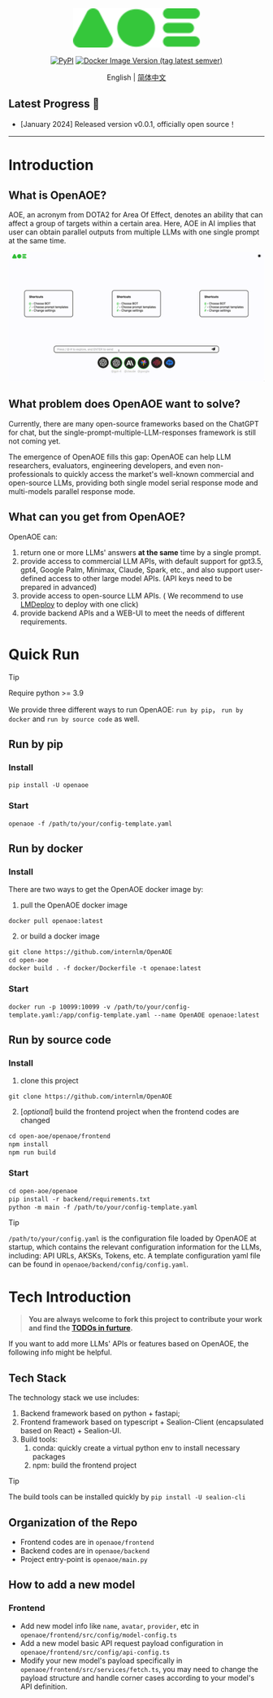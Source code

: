 <div align="center">
  <img src="docs/_static/image/aoe-logo.svg" width="250"/>

[![PyPI](https://img.shields.io/pypi/v/OpenAOE)](https://pypi.org/project/OpenAOE)
[![Docker Image Version (tag latest semver)](https://img.shields.io/docker/v/opensealion/openaoe?label=docker)](https://hub.docker.com/r/opensealion/openaoe?label=docker)



English | [简体中文](docs/README_zh-CN.md)

</div>


## Latest Progress 🎉

- \[January 2024\] Released version v0.0.1, officially open source！
______________________________________________________________________

# Introduction
## What is OpenAOE?
AOE, an acronym from DOTA2 for Area Of Effect, denotes an ability that can affect a group of targets within a certain area.
Here, AOE in AI implies that user can obtain parallel outputs from multiple LLMs with one single prompt at the same time.

![](docs/_static/gif/aoe-en.gif)


## What problem does OpenAOE want to solve?
Currently, there are many open-source frameworks based on the ChatGPT for chat, but the single-prompt-multiple-LLM-responses framework is still not coming yet.

The emergence of OpenAOE fills this gap:
OpenAOE can help LLM researchers, evaluators, engineering developers, and even non-professionals to quickly access the market's well-known commercial and open-source LLMs, providing both single model serial response mode and multi-models parallel response mode.



## What can you get from OpenAOE?
OpenAOE can:
1. return one or more LLMs' answers **at the same** time by a single prompt.
2. provide access to commercial LLM APIs, with default support for gpt3.5, gpt4, Google Palm, Minimax, Claude, Spark, etc., and also support user-defined access to other large model APIs. (API keys need to be prepared in advanced)
3. provide access to open-source LLM APIs. ( We recommend to use [LMDeploy](https://github.com/InternLM/lmdeploy) to deploy with one click)
4. provide backend APIs and a WEB-UI to meet the needs of different requirements.



# Quick Run
> [!TIP]
> Require python >= 3.9

We provide three different ways to run OpenAOE: `run by pip`， `run by docker` and `run by source code` as well.

## Run by pip 
### **Install**
```shell
pip install -U openaoe 
```
### **Start**
```shell
openaoe -f /path/to/your/config-template.yaml
```

## Run by docker
### **Install**

There are two ways to get the OpenAOE docker image by:
1. pull the OpenAOE docker image
```shell
docker pull openaoe:latest
```

2. or build a docker image
```shell
git clone https://github.com/internlm/OpenAOE
cd open-aoe
docker build . -f docker/Dockerfile -t openaoe:latest
```

### **Start**
```shell
docker run -p 10099:10099 -v /path/to/your/config-template.yaml:/app/config-template.yaml --name OpenAOE openaoe:latest
```

## Run by source code
### **Install**
1. clone this project
```shell
git clone https://github.com/internlm/OpenAOE
```
2. [_optional_] build the frontend project when the frontend codes are changed
```shell
cd open-aoe/openaoe/frontend
npm install
npm run build
```


### **Start**
```shell
cd open-aoe/openaoe
pip install -r backend/requirements.txt
python -m main -f /path/to/your/config-template.yaml
```


> [!TIP]
> `/path/to/your/config.yaml` is the configuration file loaded by OpenAOE at startup, 
> which contains the relevant configuration information for the LLMs,
> including: API URLs, AKSKs, Tokens, etc.
> A template configuration yaml file can be found in `openaoe/backend/config/config.yaml`.


#  Tech Introduction
> **You are always welcome to fork this project to contribute your work**
> **and find the [TODOs in furture](docs/todo/TODO.md).**

If you want to add more LLMs' APIs or features based on OpenAOE, the following info might be helpful.

## Tech Stack
The technology stack we use includes:

1. Backend framework based on python + fastapi;
2. Frontend framework based on typescript + Sealion-Client (encapsulated based on React) + Sealion-UI.
3. Build tools:
   1. conda: quickly create a virtual python env to install necessary packages
   2. npm: build the frontend project

> [!TIP]
> The build tools can be installed quickly by `pip install -U sealion-cli`

## Organization of the Repo
- Frontend codes are in `openaoe/frontend`
- Backend codes are in `openaoe/backend`
- Project entry-point is `openaoe/main.py`

## How to add a new model
### Frontend
- Add new model info like `name`, `avatar`, `provider`, etc in `openaoe/frontend/src/config/model-config.ts`
- Add a new model basic API request payload configuration in `openaoe/frontend/src/config/api-config.ts`
- Modify your new model's payload specifically in `openaoe/frontend/src/services/fetch.ts`, you may need to change the payload structure and handle corner cases according to your model's API definition.
